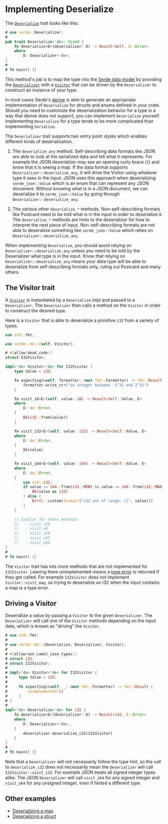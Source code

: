# Implementing Deserialize

The [`Deserialize`] trait looks like this:

[`Deserialize`]: https://docs.serde.rs/serde/de/trait.Deserialize.html

```rust
# use serde::Deserializer;
#
pub trait Deserialize<'de>: Sized {
    fn deserialize<D>(deserializer: D) -> Result<Self, D::Error>
    where
        D: Deserializer<'de>;
}
#
# fn main() {}
```

This method's job is to map the type into the [Serde data model] by providing
the [`Deserializer`] with a [`Visitor`] that can be driven by the `Deserializer`
to construct an instance of your type.

[Serde data model]: data-model.md
[`Deserializer`]: https://docs.serde.rs/serde/trait.Deserializer.html
[`Visitor`]: https://docs.serde.rs/serde/de/trait.Visitor.html

In most cases Serde's [derive] is able to generate an appropriate implementation
of `Deserialize` for structs and enums defined in your crate. Should you need to
customize the deserialization behavior for a type in a way that derive does not
support, you can implement `Deserialize` yourself. Implementing `Deserialize`
for a type tends to be more complicated than implementing `Serialize`.

[derive]: derive.md

The `Deserializer` trait supports two entry point styles which enables different
kinds of deserialization.

1. The `deserialize_any` method. Self-describing data formats like JSON are able
   to look at the serialized data and tell what it represents. For example the
   JSON deserializer may see an opening curly brace (`{`) and know that it is
   seeing a map. If the data format supports `Deserializer::deserialize_any`, it
   will drive the Visitor using whatever type it sees in the input. JSON uses
   this approach when deserializing `serde_json::Value` which is an enum that
   can represent any JSON document. Without knowing what is in a JSON document,
   we can deserialize it to `serde_json::Value` by going through
   `Deserializer::deserialize_any`.

2. The various other `deserialize_*` methods. Non-self-describing formats like
   Postcard need to be told what is in the input in order to deserialize it. The
   `deserialize_*` methods are hints to the deserializer for how to interpret
   the next piece of input. Non-self-describing formats are not able to
   deserialize something like `serde_json::Value` which relies on
   `Deserializer::deserialize_any`.

When implementing `Deserialize`, you should avoid relying on
`Deserializer::deserialize_any` unless you need to be told by the Deserializer
what type is in the input. Know that relying on `Deserializer::deserialize_any`
means your data type will be able to deserialize from self-describing formats
only, ruling out Postcard and many others.

## The Visitor trait

A [`Visitor`] is instantiated by a `Deserialize` impl and passed to a
`Deserializer`. The `Deserializer` then calls a method on the `Visitor` in order
to construct the desired type.

Here is a `Visitor` that is able to deserialize a primitive `i32` from a variety
of types.

```rust
use std::fmt;

use serde::de::{self, Visitor};

# #[allow(dead_code)]
struct I32Visitor;

impl<'de> Visitor<'de> for I32Visitor {
    type Value = i32;

    fn expecting(&self, formatter: &mut fmt::Formatter) -> fmt::Result {
        formatter.write_str("an integer between -2^31 and 2^31")
    }

    fn visit_i8<E>(self, value: i8) -> Result<Self::Value, E>
    where
        E: de::Error,
    {
        Ok(i32::from(value))
    }

    fn visit_i32<E>(self, value: i32) -> Result<Self::Value, E>
    where
        E: de::Error,
    {
        Ok(value)
    }

    fn visit_i64<E>(self, value: i64) -> Result<Self::Value, E>
    where
        E: de::Error,
    {
        use std::i32;
        if value >= i64::from(i32::MIN) && value <= i64::from(i32::MAX) {
            Ok(value as i32)
        } else {
            Err(E::custom(format!("i32 out of range: {}", value)))
        }
    }

    // Similar for other methods:
    //   - visit_i16
    //   - visit_u8
    //   - visit_u16
    //   - visit_u32
    //   - visit_u64
}
#
# fn main() {}
```

The `Visitor` trait has lots more methods that are not implemented for
`I32Visitor`. Leaving them unimplemented means a [type error] is returned if
they get called. For example `I32Visitor` does not implement
`Visitor::visit_map`, so trying to deserialize an i32 when the input contains a
map is a type error.

[type error]: https://docs.serde.rs/serde/de/trait.Error.html#method.invalid_type

## Driving a Visitor

Deserialize a value by passing a `Visitor` to the given `Deserializer`. The
`Deserializer` will call one of the `Visitor` methods depending on the input
data, which is known as "driving" the `Visitor`.

```rust
# use std::fmt;
#
# use serde::de::{Deserialize, Deserializer, Visitor};
#
# #[allow(non_camel_case_types)]
# struct i32;
# struct I32Visitor;
#
# impl<'de> Visitor<'de> for I32Visitor {
#     type Value = i32;
#
#     fn expecting(&self, _: &mut fmt::Formatter) -> fmt::Result {
#         unimplemented!()
#     }
# }
#
impl<'de> Deserialize<'de> for i32 {
    fn deserialize<D>(deserializer: D) -> Result<i32, D::Error>
    where
        D: Deserializer<'de>,
    {
        deserializer.deserialize_i32(I32Visitor)
    }
}
#
# fn main() {}
```

Note that a `Deserializer` will not necessarily follow the type hint, so the
call to `deserialize_i32` does not necessarily mean the `Deserializer` will call
`I32Visitor::visit_i32`. For example JSON treats all signed integer types alike.
The JSON `Deserializer` will call `visit_i64` for any signed integer and
`visit_u64` for any unsigned integer, even if hinted a different type.

## Other examples

- [Deserializing a map](deserialize-map.md)
- [Deserializing a struct](deserialize-struct.md)
